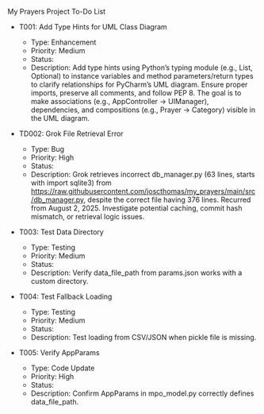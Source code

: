 My Prayers Project To-Do List

- T001: Add Type Hints for UML Class Diagram
  - Type: Enhancement
  - Priority: Medium
  - Status:
  - Description: Add type hints using Python’s typing module (e.g., List, Optional) to instance variables and method parameters/return types to clarify relationships for PyCharm’s UML diagram. Ensure proper imports, preserve all comments, and follow PEP 8. The goal is to make associations (e.g., AppController → UIManager), dependencies, and compositions (e.g., Prayer → Category) visible in the UML diagram.


- TD002: Grok File Retrieval Error
  - Type: Bug
  - Priority: High
  - Status:
  - Description: Grok retrieves incorrect db_manager.py (63 lines, starts with import sqlite3) from https://raw.githubusercontent.com/joscthomas/my_prayers/main/src/db_manager.py, despite the correct file having 376 lines. Recurred from August 2, 2025. Investigate potential caching, commit hash mismatch, or retrieval logic issues.


- T003: Test Data Directory
  - Type: Testing
  - Priority: Medium
  - Status:
  - Description: Verify data_file_path from params.json works with a custom directory.


- T004: Test Fallback Loading
  - Type: Testing
  - Priority: Medium
  - Status:
  - Description: Test loading from CSV/JSON when pickle file is missing.


- T005: Verify AppParams
  - Type: Code Update
  - Priority: High
  - Status:
  - Description: Confirm AppParams in mpo_model.py correctly defines data_file_path.



